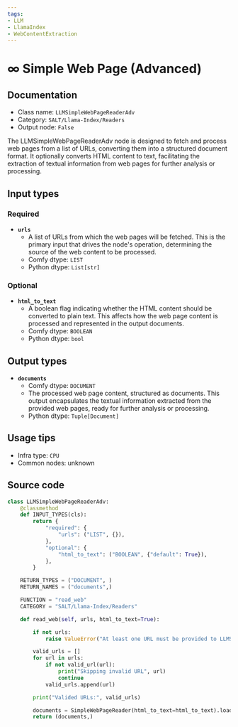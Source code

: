```yaml
---
tags:
- LLM
- LlamaIndex
- WebContentExtraction
---
```


# ∞ Simple Web Page (Advanced)
## Documentation
- Class name: `LLMSimpleWebPageReaderAdv`
- Category: `SALT/Llama-Index/Readers`
- Output node: `False`

The LLMSimpleWebPageReaderAdv node is designed to fetch and process web pages from a list of URLs, converting them into a structured document format. It optionally converts HTML content to text, facilitating the extraction of textual information from web pages for further analysis or processing.
## Input types
### Required
- **`urls`**
    - A list of URLs from which the web pages will be fetched. This is the primary input that drives the node's operation, determining the source of the web content to be processed.
    - Comfy dtype: `LIST`
    - Python dtype: `List[str]`
### Optional
- **`html_to_text`**
    - A boolean flag indicating whether the HTML content should be converted to plain text. This affects how the web page content is processed and represented in the output documents.
    - Comfy dtype: `BOOLEAN`
    - Python dtype: `bool`
## Output types
- **`documents`**
    - Comfy dtype: `DOCUMENT`
    - The processed web page content, structured as documents. This output encapsulates the textual information extracted from the provided web pages, ready for further analysis or processing.
    - Python dtype: `Tuple[Document]`
## Usage tips
- Infra type: `CPU`
- Common nodes: unknown


## Source code
```python
class LLMSimpleWebPageReaderAdv:
    @classmethod
    def INPUT_TYPES(cls):
        return {
            "required": {
                "urls": ("LIST", {}),
            },
            "optional": {
                "html_to_text": ("BOOLEAN", {"default": True}),
            },
        }

    RETURN_TYPES = ("DOCUMENT", )
    RETURN_NAMES = ("documents",)

    FUNCTION = "read_web"
    CATEGORY = "SALT/Llama-Index/Readers"

    def read_web(self, urls, html_to_text=True):

        if not urls:
            raise ValueError("At least one URL must be provided to LLMSimpleWebPageReaderAdv")

        valid_urls = []
        for url in urls:
            if not valid_url(url):
                print("Skipping invalid URL", url)
                continue
            valid_urls.append(url)

        print("Valided URLs:", valid_urls)

        documents = SimpleWebPageReader(html_to_text=html_to_text).load_data(valid_urls)
        return (documents,)

```
